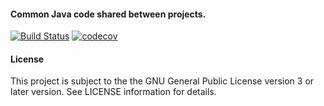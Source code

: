 #### Common Java code shared between projects.

[![Build Status](https://travis-ci.org/hdecarne/java-default.svg?branch=master)](https://travis-ci.org/hdecarne/java-default)
[![codecov](https://codecov.io/gh/hdecarne/java-default/branch/master/graph/badge.svg)](https://codecov.io/gh/hdecarne/java-default)

#### License
This project is subject to the the GNU General Public License version 3 or later version. See LICENSE information for details.
